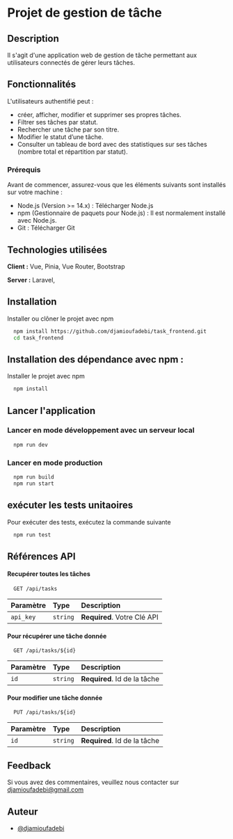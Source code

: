 
# Projet de gestion de tâche

## Description 
Il s'agit d'une application web de gestion de tâche permettant aux utilisateurs connectés de gérer leurs tâches.

## Fonctionnalités
L'utilisateurs authentifié peut :
- créer, afficher, modifier et supprimer ses propres tâches.
- Filtrer ses tâches par statut.
- Rechercher une tâche par son titre.
- Modifier le statut d’une tâche.
- Consulter un tableau de bord avec des statistiques sur ses tâches (nombre total et
répartition par statut).

### Prérequis
  Avant de commencer, assurez-vous que les éléments suivants sont installés sur votre machine :
- Node.js (Version >= 14.x) : Télécharger Node.js
- npm (Gestionnaire de paquets pour Node.js) : Il est normalement installé avec Node.js.
- Git : Télécharger Git




## Technologies utilisées

**Client :** Vue, Pinia, Vue Router, Bootstrap

**Server :** Laravel, 


## Installation

Installer ou clôner le projet avec npm
```bash
  npm install https://github.com/djamioufadebi/task_frontend.git
  cd task_frontend
```

## Installation des dépendance avec npm :

Installer le projet avec npm
```bash
  npm install
```

## Lancer l'application

 ### Lancer en mode développement avec un serveur local
```bash
  npm run dev
```
 ### Lancer en mode production
```bash
  npm run build
  npm run start
```
    
## exécuter les tests unitaoires

Pour exécuter des tests, exécutez la commande suivante
```bash
  npm run test
```


## Références API 

#### Recupérer toutes les tâches

```http
  GET /api/tasks
```
| Paramètre | Type     | Description                |
| :-------- | :------- | :------------------------- |
| `api_key` | `string` | **Required**. Votre Clé API |



#### Pour récupérer une tâche donnée
```http
  GET /api/tasks/${id}
```
| Paramètre | Type     | Description                       |
| :-------- | :------- | :-------------------------------- |
| `id`      | `string` | **Required**. Id de la tâche |



#### Pour modifier une tâche donnée
```http
  PUT /api/tasks/${id}
```
| Paramètre | Type     | Description                       |
| :-------- | :------- | :-------------------------------- |
| `id`      | `string` | **Required**. Id de la tâche |


## Feedback
Si vous avez des commentaires, veuillez nous contacter sur djamioufadebi@gmail.com


## Auteur

- [@djamioufadebi](https://www.github.com/djamioufadebi)

